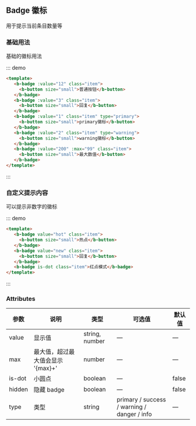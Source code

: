 ## Badge 徽标

<template>
    <div class="global-anchor">
      <b-anchor :scroll-offset="100">
        <b-anchor-link href="#ji-chu-yong-fa" title="基础用法"></b-anchor-link>
        <b-anchor-link href="#zi-ding-yi-ti-shi-nei-rong" title="自定义提示内容"></b-anchor-link>
        <b-anchor-link href="#attributes" title=" Attributes"></b-anchor-link>
      </b-anchor>
    </div>
</template>

用于提示当前条目数量等

### 基础用法

基础的徽标用法

::: demo
```html
<template>
   <b-badge :value="12" class="item">
     <b-button size="small">普通按钮</b-button>
   </b-badge>
   <b-badge :value="3" class="item">
     <b-button size="small">回复</b-button>
   </b-badge>
   <b-badge :value="1" class="item" type="primary">
     <b-button size="small">primary徽标</b-button>
   </b-badge>
   <b-badge :value="2" class="item" type="warning">
     <b-button size="small">warning徽标</b-button>
   </b-badge>
   <b-badge :value="200" :max="99" class="item">
     <b-button size="small">最大数值</b-button>
   </b-badge>
</template>
```
:::

### 自定义提示内容

可以提示非数字的徽标

::: demo
```html
<template>
   <b-badge value="hot" class="item">
     <b-button size="small">热点</b-button>
   </b-badge>
   <b-badge value="new" class="item">
     <b-button size="small">回复</b-button>
   </b-badge>
   <b-badge is-dot class="item">红点模式</b-badge>
</template>
```
:::

### Attributes

| 参数      | 说明    | 类型      | 可选值       | 默认值   |
|---------- |-------- |---------- |-------------  |-------- |
| value     | 显示值   | string, number  |  —   |    —     |
| max     | 最大值，超过最大值会显示 '{max}+'   |  number  |  —   |    —     |
| is-dot     | 小圆点   |  boolean  |  —   |false|
| hidden     | 隐藏 badge   |  boolean  |  —   |false|
| type     | 类型   |  string  |  primary / success / warning / danger / info  | — |
